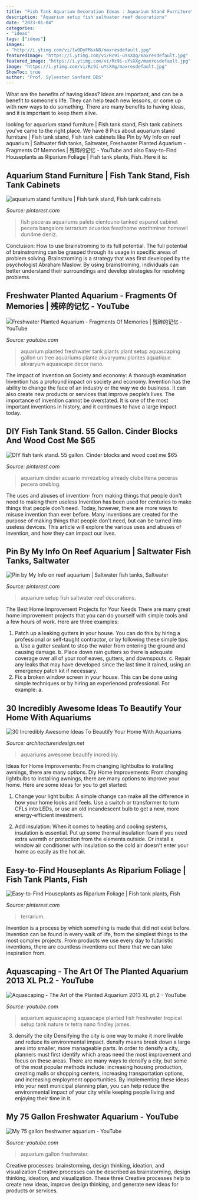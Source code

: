 ```yaml
---
title: "Fish Tank Aquarium Decoration Ideas : Aquarium Stand Furniture"
description: "Aquarium setup fish saltwater reef decorations"
date: "2023-01-04"
categories:
- "ideas"
tags: ["ideas"]
images:
- "http://i.ytimg.com/vi/lwODyFMsxN8/maxresdefault.jpg"
featuredImage: "https://i.ytimg.com/vi/Rc9i-uYsXXg/maxresdefault.jpg"
featured_image: "https://i.ytimg.com/vi/Rc9i-uYsXXg/maxresdefault.jpg"
image: "https://i.ytimg.com/vi/Rc9i-uYsXXg/maxresdefault.jpg"
ShowToc: true
author: "Prof. Sylvester Sanford DDS"
---
```



What are the benefits of having ideas?
Ideas are important, and can be a benefit to someone's life. They can help teach new lessons, or come up with new ways to do something. There are many benefits to having ideas, and it is important to keep them alive.

	

		
looking for aquarium stand furniture | Fish tank stand, Fish tank cabinets you've came to the right place. We have 8 Pics about aquarium stand furniture | Fish tank stand, Fish tank cabinets like Pin by My Info on reef aquarium | Saltwater fish tanks, Saltwater, Freshwater Planted Aquarium - Fragments Of Memories | 残碎的记忆 - YouTube and also Easy-to-Find Houseplants as Riparium Foliage | Fish tank plants, Fish. Here it is:
		
    
## Aquarium Stand Furniture | Fish Tank Stand, Fish Tank Cabinets

<img loading=lazy src="https://i.pinimg.com/736x/c2/db/c8/c2dbc819582a08693fbc6454bd2fdf5f.jpg" onerror="this.onerror=null;this.src='https://tse1.mm.bing.net/th?id=OIP.Ltg5yLrst8r1t4hhfRfPtgHaJ3&amp;pid=15.1';" alt="aquarium stand furniture | Fish tank stand, Fish tank cabinets">

_Source: pinterest.com_

>fish peceras aquariums palets cientouno tanked espanol cabinet pecera bangalore terrarium acuarios feasthome worthminer homewil dun4me deniz. 

	

Conclusion: How to use brainstroming to its full potential.
The full potential of brainstroming can be grasped through its usage in specific areas of problem solving. Brainstroming is a strategy that was first developed by the psychologist Abraham Maslow. By using brainstroming, individuals can better understand their surroundings and develop strategies for resolving problems.

    
## Freshwater Planted Aquarium - Fragments Of Memories | 残碎的记忆 - YouTube

<img loading=lazy src="http://i.ytimg.com/vi/lwODyFMsxN8/maxresdefault.jpg" onerror="this.onerror=null;this.src='https://tse4.mm.bing.net/th?id=OIP.-ND6Q85OqHt5Uo_h62Y3xwHaEK&amp;pid=15.1';" alt="Freshwater Planted Aquarium - Fragments Of Memories | 残碎的记忆 - YouTube">

_Source: youtube.com_

>aquarium planted freshwater tank plants plant setup aquascaping gallon un tree aquariums plante akvaryumu plantes aquatique akvaryum aquascape decor nano. 

	

The impact of Invention on Society and economy: A thorough examination
Invention has a profound impact on society and economy. Invention has the ability to change the face of an industry or the way we do business. It can also create new products or services that improve people’s lives. The importance of invention cannot be overstated. It is one of the most important inventions in history, and it continues to have a large impact today.

    
## DIY Fish Tank Stand. 55 Gallon. Cinder Blocks And Wood Cost Me $65

<img loading=lazy src="https://i.pinimg.com/736x/26/69/93/266993a1b87c647ad2fd6f3f3904ba72.jpg" onerror="this.onerror=null;this.src='https://tse3.mm.bing.net/th?id=OIP.Xlr67EQ6xunvoquKqZ1HBQHaLE&amp;pid=15.1';" alt="DIY fish tank stand. 55 gallon. Cinder blocks and wood cost me $65">

_Source: pinterest.com_

>aquarium cinder acuario mrrezablog already clubelitena peceras pecera oneblog. 

	

The uses and abuses of invention- from making things that people don't need to making them useless
Invention has been used for centuries to make things that people don't need. Today, however, there are more ways to misuse invention than ever before. Many inventions are created for the purpose of making things that people don't need, but can be turned into useless devices. This article will explore the various uses and abuses of invention, and how they can impact our lives.

    
## Pin By My Info On Reef Aquarium | Saltwater Fish Tanks, Saltwater

<img loading=lazy src="https://i.pinimg.com/736x/fd/1a/1d/fd1a1dffa3f66109873de6a061a72325.jpg" onerror="this.onerror=null;this.src='https://tse1.mm.bing.net/th?id=OIP.UXJPKlSTw2UjhpJ0jplQdgHaJ3&amp;pid=15.1';" alt="Pin by My Info on reef aquarium | Saltwater fish tanks, Saltwater">

_Source: pinterest.com_

>aquarium setup fish saltwater reef decorations. 

	

The Best Home Improvement Projects for Your Needs
There are many great home improvement projects that you can do yourself with simple tools and a few hours of work. Here are three examples: 
1. Patch up a leaking gutters in your house. You can do this by hiring a professional or self-taught contractor, or by following these simple tips: 
a. Use a gutter sealant to stop the water from entering the ground and causing damage. 
b. Place down rain gutters so there is adequate coverage over all of your roof eaves, gutters, and downspouts. 
c. Repair any leaks that may have developed since the last time it rained, using an emergency patch kit if necessary.
2. Fix a broken window screen in your house. This can be done using simple techniques or by hiring an experienced professional. For example: 
a.

    
## 30 Incredibly Awesome Ideas To Beautify Your Home With Aquariums

<img loading=lazy src="http://cdn.architecturendesign.net/wp-content/uploads/2016/05/AD-Incredibly-Awesome-Ideas-To-Beautify-Your-Home-With-Aquariums-CoverImage.jpg" onerror="this.onerror=null;this.src='https://tse1.mm.bing.net/th?id=OIP.bfA8xuvkwzNI54ij9NaMYwHaD4&amp;pid=15.1';" alt="30 Incredibly Awesome Ideas To Beautify Your Home With Aquariums">

_Source: architecturendesign.net_

>aquariums awesome beautify incredibly. 

	

Ideas for Home Improvements: From changing lightbulbs to installing awnings, there are many options.
Diy Home Improvements: From changing lightbulbs to installing awnings, there are many options to improve your home. Here are some ideas for you to get started: 
1. Change your light bulbs: A simple change can make all the difference in how your home looks and feels. Use a switch or transformer to turn CFLs into LEDs, or use an old incandescent bulb to get a new, more energy-efficient investment. 

2. Add insulation: When it comes to heating and cooling systems, insulation is essential. Put up some thermal insulation foam if you need extra warmth or protection from the elements outside. Or install a window air conditioner with insulation so the cold air doesn’t enter your home as easily as the hot air. 


    
## Easy-to-Find Houseplants As Riparium Foliage | Fish Tank Plants, Fish

<img loading=lazy src="https://i.pinimg.com/736x/1c/5b/5e/1c5b5e34bd01a33327c9d1ca1c9a09e4.jpg" onerror="this.onerror=null;this.src='https://tse3.mm.bing.net/th?id=OIP.wEzd_O6bOHiUKq6vppVePgHaGR&amp;pid=15.1';" alt="Easy-to-Find Houseplants as Riparium Foliage | Fish tank plants, Fish">

_Source: pinterest.com_

>terrarium. 

	

Invention is a process by which something is made that did not exist before. Invention can be found in every walk of life, from the simplest things to the most complex projects. From products we use every day to futuristic inventions, there are countless inventions out there that we can take inspiration from.

    
## Aquascaping - The Art Of The Planted Aquarium 2013 XL Pt.2 - YouTube

<img loading=lazy src="http://i1.ytimg.com/vi/dNhxkOQKkqQ/maxresdefault.jpg" onerror="this.onerror=null;this.src='https://tse2.mm.bing.net/th?id=OIP.JHWmgFun3-h5saNG9CbSkwHaEK&amp;pid=15.1';" alt="Aquascaping - The Art of the Planted Aquarium 2013 XL pt.2 - YouTube">

_Source: youtube.com_

>aquarium aquascaping aquascape planted fish freshwater tropical setup tank nature tv tetra nano findley james. 

	

3) densify the city
Densifying the city is one way to make it more livable and reduce its environmental impact. densify means break down a large area into smaller, more manageable parts. In order to densify a city, planners must first identify which areas need the most improvement and focus on these areas. There are many ways to densify a city, but some of the most popular methods include: increasing housing production, creating malls or shopping centers, increasing transportation options, and increasing employment opportunities. By implementing these ideas into your next municipal planning plan, you can help reduce the environmental impact of your city while keeping people living and enjoying their time in it.

    
## My 75 Gallon Freshwater Aquarium - YouTube

<img loading=lazy src="https://i.ytimg.com/vi/Rc9i-uYsXXg/maxresdefault.jpg" onerror="this.onerror=null;this.src='https://tse4.mm.bing.net/th?id=OIP.97rBp8ombrwVrgoG1G8ZGwHaEK&amp;pid=15.1';" alt="My 75 gallon freshwater aquarium - YouTube">

_Source: youtube.com_

>aquarium gallon freshwater. 

	

Creative processes: brainstorming, design thinking, ideation, and visualization
Creative processes can be described as brainstorming, design thinking, ideation, and visualization. These three Creative processes help to create new ideas, improve design thinking, and generate new ideas for products or services.

